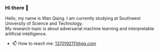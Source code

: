 ### Hi there 👋
Hello, my name is Wan Qiang. I am currently studying at Southwest University of Science and Technology. <br/>
My research topic is about adversarial machine learning and interpretable artificial intelligence.
- 📫 How to reach me: 1370192111@qq.com 
